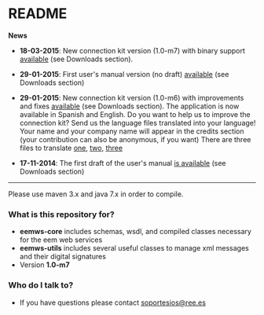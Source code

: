 # README #

**News**

* **18-03-2015**: New connection kit version (1.0-m7) with binary support [available](https://bitbucket.org/smree/eemws-core/downloads/eemws-kit-1.0-m7.jar) (see Downloads section).
* **29-01-2015**: First user's manual version (no draft) [available](https://bitbucket.org/smree/eemws-core/downloads/user's%20manual.pdf) (see Downloads section)
* **29-01-2015**: New connection kit version (1.0-m6) with improvements and fixes [available](https://bitbucket.org/smree/eemws-core/downloads/eemws-kit-1.0-m6.jar) (see Downloads section). The application is now available in Spanish and English. 
Do you want to help us to improve the connection kit?
Send us the language files translated into your language! Your name and your company name will appear in the credits section (your contribution can also be anonymous, if you want)
There are three files to translate [one](https://bitbucket.org/smree/eemws-core/src/89af6222f1a97dfc65b02ec97376ebfa63968ebf/eemws-utils/src/main/resources/properties/utils_messages.properties?at=master), [two](https://bitbucket.org/smree/eemws-client/src/928b2f29d99e326a8b14736187b6d51f28149b5f/eemws-client/src/main/resources/properties/client_messages.properties?at=master), [three](https://bitbucket.org/smree/eemws-client/src/928b2f29d99e326a8b14736187b6d51f28149b5f/eemws-kit/core-kit/src/main/resources/properties/messages.properties?at=master)
 

* **17-11-2014**: The first draft of the user's manual [is available](https://bitbucket.org/smree/eemws-core/downloads/user's%20manual.pdf) (see Downloads section)


----

Please use maven 3.x and java 7.x in order to compile.

### What is this repository for? ###

* **eemws-core** includes schemas, wsdl, and compiled classes necessary for the eem web services
* **eemws-utils** includes several useful classes to manage xml messages and their digital signatures
* Version **1.0-m7**

### Who do I talk to? ###

* If you have questions please contact soportesios@ree.es